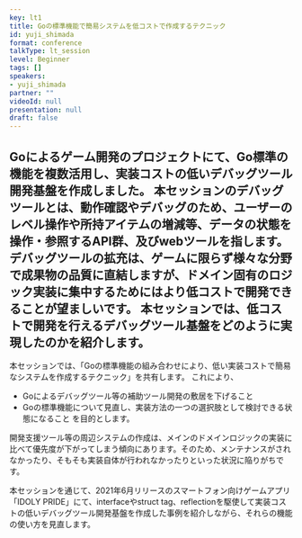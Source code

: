 ```yaml
---
key: lt1
title: Goの標準機能で簡易システムを低コストで作成するテクニック
id: yuji_shimada
format: conference
talkType: lt_session
level: Beginner
tags: []
speakers:
- yuji_shimada
partner: ""
videoId: null
presentation: null
draft: false
---
```

Goによるゲーム開発のプロジェクトにて、Go標準の機能を複数活用し、実装コストの低いデバッグツール開発基盤を作成しました。
本セッションのデバッグツールとは、動作確認やデバッグのため、ユーザーのレベル操作や所持アイテムの増減等、データの状態を操作・参照するAPI群、及びwebツールを指します。
デバッグツールの拡充は、ゲームに限らず様々な分野で成果物の品質に直結しますが、ドメイン固有のロジック実装に集中するためにはより低コストで開発できることが望ましいです。
本セッションでは、低コストで開発を行えるデバッグツール基盤をどのように実現したのかを紹介します。
---
本セッションでは、「Goの標準機能の組み合わせにより、低い実装コストで簡易なシステムを作成するテクニック」を共有します。
これにより、
- Goによるデバッグツール等の補助ツール開発の敷居を下げること
- Goの標準機能について見直し、実装方法の一つの選択肢として検討できる状態になること
を目的とします。

開発支援ツール等の周辺システムの作成は、メインのドメインロジックの実装に比べて優先度が下がってしまう傾向にあります。そのため、メンテナンスがされなかったり、そもそも実装自体が行われなかったりといった状況に陥りがちです。

本セッションを通じて、2021年6月リリースのスマートフォン向けゲームアプリ「IDOLY PRIDE」にて、interfaceやstruct tag、reflectionを駆使して実装コストの低いデバッグツール開発基盤を作成した事例を紹介しながら、それらの機能の使い方を見直します。